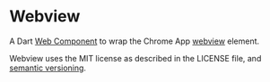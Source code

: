 Webview
=======

A Dart [Web Component](http://pub.dartlang.org/packages/web_ui) to wrap the 
Chrome App [webview](https://developer.chrome.com/trunk/apps/app_external.html)
element.

Webview uses the MIT license as described in the LICENSE file, and
[semantic versioning](http://semver.org/).
